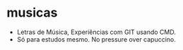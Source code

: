 # musicas
* Letras de Música, Experiências com GIT usando CMD.  
* Só para estudos mesmo. No pressure over capuccino.  
